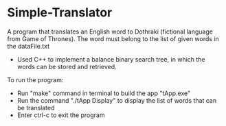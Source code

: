 # Simple-Translator
A program that translates an English word to Dothraki (fictional language from Game of Thrones). The word must belong to the list of given words in the dataFile.txt

- Used C++ to implement a balance binary search tree, in which the words can be stored and retrieved.

To run the program:
- Run "make" command in terminal to build the app "tApp.exe"
- Run the command "./tApp Display" to display the list of words that can be translated
- Enter ctrl-c to exit the program 

